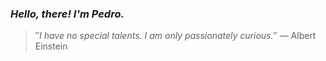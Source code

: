 ### *Hello, there! I'm Pedro.*
> ″*I have no special talents. I am only passionately curious.*″
 — Albert Einstein

